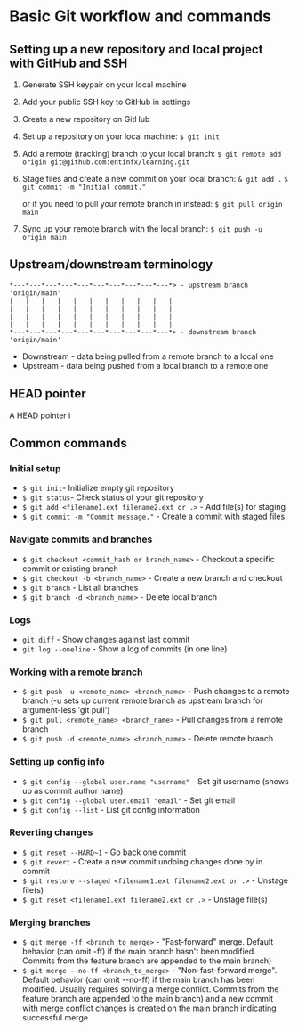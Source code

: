 # Basic Git workflow and commands

## Setting up a new repository and local project with GitHub and SSH
1. Generate SSH keypair on your local machine
2. Add your public SSH key to GitHub in settings
3. Create a new repository on GitHub
4. Set up a repository on your local machine:
   `$ git init`
5. Add a remote (tracking) branch to your local branch:
   `$ git remote add origin git@github.com:entinfx/learning.git`
6. Stage files and create a new commit on your local branch:
   `& git add .`
   `$ git commit -m "Initial commit."`

   or if you need to pull your remote branch in instead:
   `$ git pull origin main`
7. Sync up your remote branch with the local branch:
   `$ git push -u origin main`

## Upstream/downstream terminology
    *---*---*---*---*---*---*---*---*---*---*> - upstream branch 'origin/main'
    |   |   |   |   |   |   |   |   |   |   |
    |   |   |   |   |   |   |   |   |   |   |
    |   |   |   |   |   |   |   |   |   |   |
    |   |   |   |   |   |   |   |   |   |   |
    *---*---*---*---*---*---*---*---*---*---*> - downstream branch 'origin/main'

* Downstream - data being pulled from a remote branch to a local one
* Upstream - data being pushed from a local branch to a remote one

## HEAD pointer
A HEAD pointer i

## Common commands
### Initial setup
* `$ git init`- Initialize empty git repository
* `$ git status`- Check status of your git repository
* `$ git add <filename1.ext filename2.ext or .>` - Add file(s) for staging
* `$ git commit -m "Commit message."` - Create a commit with staged files

### Navigate commits and branches
* `$ git checkout <commit_hash or branch_name>` - Checkout a specific commit or
  existing branch
* `$ git checkout -b <branch_name>` - Create a new branch and checkout
* `$ git branch` - List all branches
* `$ git branch -d <branch_name>` - Delete local branch

### Logs
* `git diff` - Show changes against last commit
* `git log --oneline` - Show a log of commits (in one line)

### Working with a remote branch
* `$ git push -u <remote_name> <branch_name>` - Push changes to a remote branch
  (-u sets up current remote branch as upstream branch for argument-less
  'git pull')
* `$ git pull <remote_name> <branch_name>` - Pull changes from a remote branch
* `$ git push -d <remote_name> <branch_name>` - Delete remote branch

### Setting up config info
* `$ git config --global user.name "username"` - Set git username (shows up as
  commit author name)
* `$ git config --global user.email "email"` - Set git email
* `$ git config --list` - List git config information

### Reverting changes
* `$ git reset --HARD~1` - Go back one commit
* `$ git revert` - Create a new commit undoing changes done by in commit
* `$ git restore --staged <filename1.ext filename2.ext or .>` - Unstage file(s)
* `$ git reset <filename1.ext filename2.ext or .>` - Unstage file(s)

### Merging branches
* `$ git merge -ff <branch_to_merge>` - "Fast-forward" merge. Default behavior
  (can omit -ff) if the main branch hasn't been modified. Commits from the
  feature branch are appended to the main branch)
* `$ git merge --no-ff <branch_to_merge>` - "Non-fast-forward merge". Default
  behavior (can omit --no-ff) if the main branch has been modified. Usually
  requires solving a merge conflict. Commits from the feature branch are
  appended to the main branch) and a new commit with merge conflict changes is
  created on the main branch indicating successful merge
